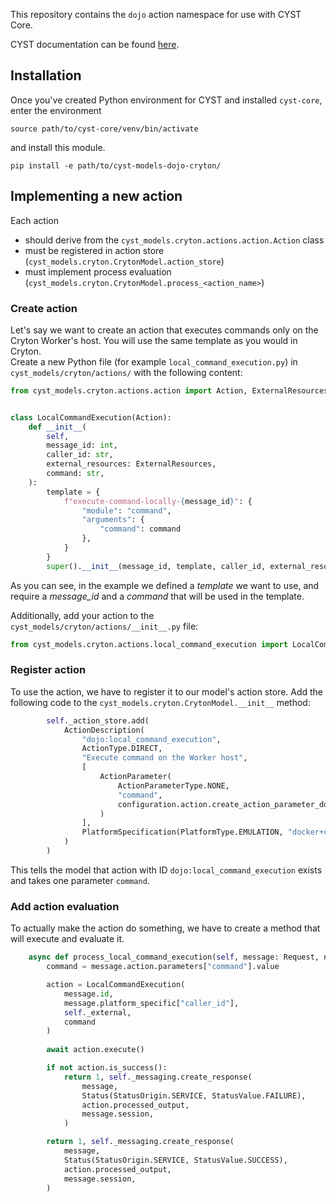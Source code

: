 This repository contains the `dojo` action namespace for use with CYST Core.

CYST documentation can be found [here](https://muni.cz/go/cyst/).

## Installation
Once you've created Python environment for CYST and installed `cyst-core`, enter the environment
```shell
source path/to/cyst-core/venv/bin/activate
```

and install this module.
```shell
pip install -e path/to/cyst-models-dojo-cryton/
```

## Implementing a new action
Each action
- should derive from the `cyst_models.cryton.actions.action.Action` class
- must be registered in action store (`cyst_models.cryton.CrytonModel.action_store`)
- must implement process evaluation (`cyst_models.cryton.CrytonModel.process_<action_name>`)

### Create action
Let's say we want to create an action that executes commands only on the Cryton Worker's host. You will use the same template as you would in Cryton.  
Create a new Python file (for example `local_command_execution.py`) in `cyst_models/cryton/actions/` with the following content:
```python
from cyst_models.cryton.actions.action import Action, ExternalResources


class LocalCommandExecution(Action):
    def __init__(
        self,
        message_id: int,
        caller_id: str,
        external_resources: ExternalResources,
        command: str,
    ):
        template = {
            f"execute-command-locally-{message_id}": {
                "module": "command",
                "arguments": {
                    "command": command
                },
            }
        }
        super().__init__(message_id, template, caller_id, external_resources)

```

As you can see, in the example we defined a *template* we want to use, and require a *message_id* and a *command* that will be used in the template.

Additionally, add your action to the `cyst_models/cryton/actions/__init__.py` file:
```python
from cyst_models.cryton.actions.local_command_execution import LocalCommandExecution

```

### Register action
To use the action, we have to register it to our model's action store. Add the following code to the `cyst_models.cryton.CrytonModel.__init__` method:
```python
        self._action_store.add(
            ActionDescription(
                "dojo:local_command_execution",
                ActionType.DIRECT,
                "Execute command on the Worker host",
                [
                    ActionParameter(
                        ActionParameterType.NONE,
                        "command",
                        configuration.action.create_action_parameter_domain_any()
                    )
                ],
                PlatformSpecification(PlatformType.EMULATION, "docker+cryton"),
            )
        )

```

This tells the model that action with ID `dojo:local_command_execution` exists and takes one parameter `command`.

### Add action evaluation
To actually make the action do something, we have to create a method that will execute and evaluate it.
```python
    async def process_local_command_execution(self, message: Request, node: Node) -> Tuple[int, Response]:
        command = message.action.parameters["command"].value

        action = LocalCommandExecution(
            message.id,
            message.platform_specific["caller_id"],
            self._external,
            command
        )
        
        await action.execute()

        if not action.is_success():
            return 1, self._messaging.create_response(
                message,
                Status(StatusOrigin.SERVICE, StatusValue.FAILURE),
                action.processed_output,
                message.session,
            )

        return 1, self._messaging.create_response(
            message,
            Status(StatusOrigin.SERVICE, StatusValue.SUCCESS),
            action.processed_output,
            message.session,
        )

```
